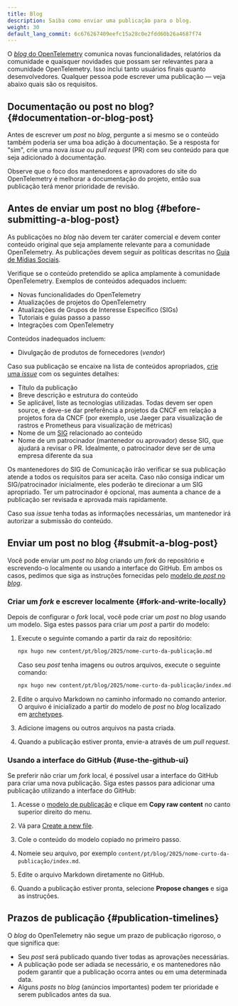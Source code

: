 ```yaml
---
title: Blog
description: Saiba como enviar uma publicação para o blog.
weight: 30
default_lang_commit: 6c676267409eefc15a28c0e2fdd60b26a4687f74
---
```


O [_blog_ do OpenTelemetry](/blog/) comunica novas funcionalidades, relatórios da
comunidade e quaisquer novidades que possam ser relevantes para a comunidade
OpenTelemetry. Isso inclui tanto usuários finais quanto desenvolvedores. Qualquer pessoa
pode escrever uma publicação — veja abaixo quais são os requisitos.

## Documentação ou post no blog? {#documentation-or-blog-post}

Antes de escrever um _post_ no _blog_, pergunte a si mesmo se o conteúdo também
poderia ser uma boa adição à documentação. Se a resposta for "sim", crie uma
nova _issue_ ou _pull request_ (PR) com seu conteúdo para que seja adicionado à
documentação.

Observe que o foco dos mantenedores e aprovadores do site do OpenTelemetry é
melhorar a documentação do projeto, então sua publicação terá menor prioridade
de revisão.

## Antes de enviar um post no blog {#before-submitting-a-blog-post}

As publicações no _blog_ não devem ter caráter comercial e devem conter conteúdo
original que seja amplamente relevante para a comunidade OpenTelemetry. As
publicações devem seguir as políticas descritas no
[Guia de Mídias Sociais](https://github.com/open-telemetry/community/blob/main/social-media-guide.md).

Verifique se o conteúdo pretendido se aplica amplamente à comunidade
OpenTelemetry. Exemplos de conteúdos adequados incluem:

- Novas funcionalidades do OpenTelemetry
- Atualizações de projetos do OpenTelemetry
- Atualizações de Grupos de Interesse Específico (SIGs)
- Tutoriais e guias passo a passo
- Integrações com OpenTelemetry

Conteúdos inadequados incluem:

- Divulgação de produtos de fornecedores (_vendor_)

Caso sua publicação se encaixe na lista de conteúdos apropriados,
[crie uma _issue_](https://github.com/open-telemetry/opentelemetry.io/issues/new?title=New%20Blog%20Post:%20%3Ctitle%3E)
com os seguintes detalhes:

- Título da publicação
- Breve descrição e estrutura do conteúdo
- Se aplicável, liste as tecnologias utilizadas. Todas devem ser open source, e
  deve-se dar preferência a projetos da CNCF em relação a projetos fora da CNCF
  (por exemplo, use Jaeger para visualização de rastros e Prometheus para
  visualização de métricas)
- Nome de um [SIG](https://github.com/open-telemetry/community/) relacionado ao
  conteúdo
- Nome de um patrocinador (mantenedor ou aprovador) desse SIG, que ajudará a
  revisar o PR. Idealmente, o patrocinador deve ser de uma empresa diferente da
  sua

Os mantenedores do SIG de Comunicação irão verificar se sua publicação atende a
todos os requisitos para ser aceita. Caso não consiga indicar um
SIG/patrocinador inicialmente, eles poderão te direcionar a um SIG apropriado.
Ter um patrocinador é opcional, mas aumenta a chance de a publicação ser
revisada e aprovada mais rapidamente.

Caso sua _issue_ tenha todas as informações necessárias, um mantenedor irá
autorizar a submissão do conteúdo.

## Enviar um post no blog {#submit-a-blog-post}

Você pode enviar um _post_ no _blog_ criando um _fork_ do repositório e escrevendo-o
localmente ou usando a interface do GitHub. Em ambos os casos, pedimos que siga
as instruções fornecidas pelo
[modelo de _post_ no _blog_](https://github.com/open-telemetry/opentelemetry.io/tree/main/archetypes/blog.md).

### Criar um _fork_ e escrever localmente {#fork-and-write-locally}

Depois de configurar o _fork_ local, você pode criar um _post_ no _blog_ usando um
modelo. Siga estes passos para criar um _post_ a partir do modelo:

1. Execute o seguinte comando a partir da raiz do repositório:

   ```sh
   npx hugo new content/pt/blog/2025/nome-curto-da-publicação.md
   ```

   Caso seu _post_ tenha imagens ou outros arquivos, execute o seguinte comando:

   ```sh
   npx hugo new content/pt/blog/2025/nome-curto-da-publicação/index.md
   ```

1. Edite o arquivo Markdown no caminho informado no comando anterior. O arquivo
   é inicializado a partir do modelo de _post_ no _blog_ localizado em
   [archetypes](https://github.com/open-telemetry/opentelemetry.io/tree/main/archetypes/).

1. Adicione imagens ou outros arquivos na pasta criada.

1. Quando a publicação estiver pronta, envie-a através de um _pull request_.

### Usando a interface do GitHub {#use-the-github-ui}

Se preferir não criar um _fork_ local, é possível usar a interface do GitHub
para criar uma nova publicação. Siga estes passos para adicionar uma publicação
utilizando a interface do GitHub:

1.  Acesse o
    [modelo de publicação](https://github.com/open-telemetry/opentelemetry.io/tree/main/archetypes/blog.md)
    e clique em **Copy raw content** no canto superior direito do menu.

1.  Vá para
    [Create a new file](https://github.com/open-telemetry/opentelemetry.io/new/main).

1.  Cole o conteúdo do modelo copiado no primeiro passo.

1.  Nomeie seu arquivo, por exemplo
    `content/pt/blog/2025/nome-curto-da-publicação/index.md`.

1.  Edite o arquivo Markdown diretamente no GitHub.

1.  Quando a publicação estiver pronta, selecione **Propose changes** e siga as
    instruções.

## Prazos de publicação {#publication-timelines}

O _blog_ do OpenTelemetry não segue um prazo de publicação rigoroso, o que
significa que:

- Seu _post_ será publicado quando tiver todas as aprovações necessárias.
- A publicação pode ser adiada se necessário, e os mantenedores não podem
  garantir que a publicação ocorra antes ou em uma determinada data.
- Alguns _posts_ no _blog_ (anúncios importantes) podem ter prioridade e serem
  publicados antes da sua.
